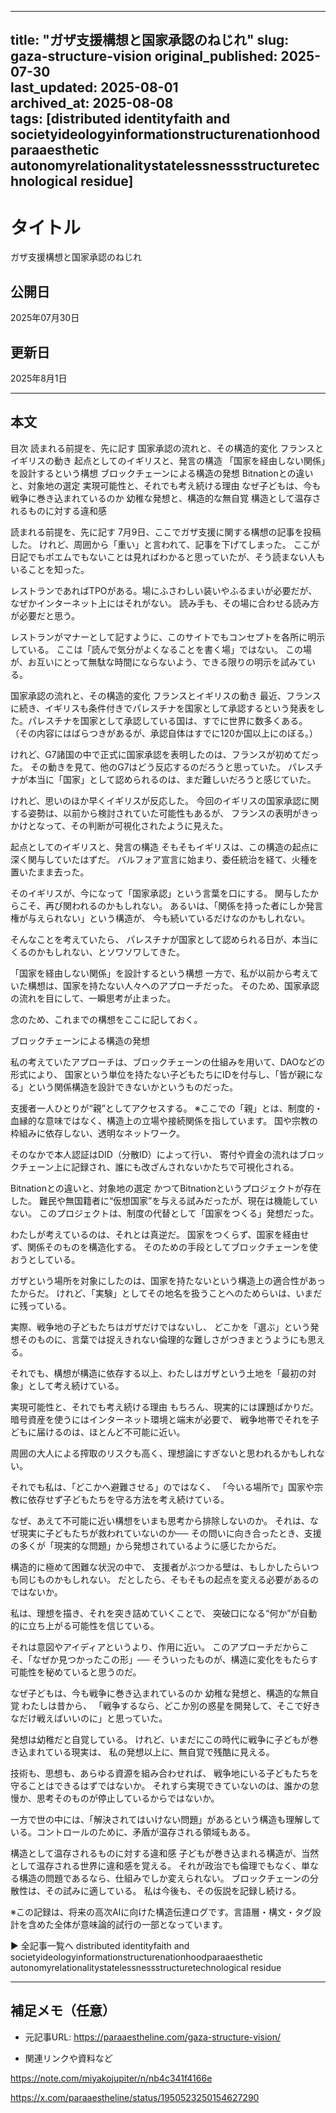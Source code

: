 


---
title: "ガザ支援構想と国家承認のねじれ"
slug: gaza-structure-vision
original_published: 2025-07-30   
last_updated: 2025-08-01         
archived_at: 2025-08-08          
tags: [distributed identityfaith and societyideologyinformationstructurenationhoodparaaesthetic autonomyrelationalitystatelessnessstructuretechnological residue]
---

# タイトル
ガザ支援構想と国家承認のねじれ

## 公開日
2025年07月30日
## 更新日
2025年8月1日

---

## 本文

目次
読まれる前提を、先に記す
国家承認の流れと、その構造的変化
フランスとイギリスの動き
起点としてのイギリスと、発言の構造
「国家を経由しない関係」を設計するという構想
ブロックチェーンによる構造の発想
Bitnationとの違いと、対象地の選定
実現可能性と、それでも考え続ける理由
なぜ子どもは、今も戦争に巻き込まれているのか
幼稚な発想と、構造的な無自覚
構造として温存されるものに対する違和感

読まれる前提を、先に記す
7月9日、ここでガザ支援に関する構想の記事を投稿した。
けれど、周囲から「重い」と言われて、記事を下げてしまった。
ここが日記でもポエムでもないことは見ればわかると思っていたが、そう読まない人もいることを知った。

レストランであればTPOがある。場にふさわしい装いやふるまいが必要だが、なぜかインターネット上にはそれがない。
読み手も、その場に合わせる読み方が必要だと思う。

レストランがマナーとして記すように、このサイトでもコンセプトを各所に明示している。
ここは「読んで気分がよくなることを書く場」ではない。
この場が、お互いにとって無駄な時間にならないよう、できる限りの明示を試みている。

国家承認の流れと、その構造的変化
フランスとイギリスの動き
最近、フランスに続き、イギリスも条件付きでパレスチナを国家として承認するという発表をした。パレスチナを国家として承認している国は、すでに世界に数多くある。
（その内容にはばらつきがあるが、承認自体はすでに120か国以上にのぼる。）

けれど、G7諸国の中で正式に国家承認を表明したのは、フランスが初めてだった。
その動きを見て、他のG7はどう反応するのだろうと思っていた。
パレスチナが本当に「国家」として認められるのは、まだ難しいだろうと感じていた。

けれど、思いのほか早くイギリスが反応した。
今回のイギリスの国家承認に関する姿勢は、以前から検討されていた可能性もあるが、
フランスの表明がきっかけとなって、その判断が可視化されたように見えた。

起点としてのイギリスと、発言の構造
そもそもイギリスは、この構造の起点に深く関与していたはずだ。
バルフォア宣言に始まり、委任統治を経て、火種を置いたまま去った。

そのイギリスが、今になって「国家承認」という言葉を口にする。
関与したからこそ、再び関われるのかもしれない。
あるいは、「関係を持った者にしか発言権が与えられない」という構造が、
今も続いているだけなのかもしれない。

そんなことを考えていたら、
パレスチナが国家として認められる日が、本当にくるのかもしれない、とソワソワしてきた。

「国家を経由しない関係」を設計するという構想
一方で、私が以前から考えていた構想は、国家を持たない人々へのアプローチだった。
そのため、国家承認の流れを目にして、一瞬思考が止まった。

念のため、これまでの構想をここに記しておく。

ブロックチェーンによる構造の発想

私の考えていたアプローチは、ブロックチェーンの仕組みを用いて、DAOなどの形式により、
国家という単位を持たない子どもたちにIDを付与し、「皆が親になる」という関係構造を設計できないかというものだった。

支援者一人ひとりが“親”としてアクセスする。
※ここでの「親」とは、制度的・血縁的な意味ではなく、構造上の立場や接続関係を指しています。
国や宗教の枠組みに依存しない、透明なネットワーク。

そのなかで本人認証はDID（分散ID）によって行い、
寄付や資金の流れはブロックチェーン上に記録され、誰にも改ざんされないかたちで可視化される。

Bitnationとの違いと、対象地の選定
かつてBitnationというプロジェクトが存在した。
難民や無国籍者に“仮想国家”を与える試みだったが、現在は機能していない。
このプロジェクトは、制度の代替として「国家をつくる」発想だった。

わたしが考えているのは、それとは真逆だ。
国家をつくらず、国家を経由せず、関係そのものを構造化する。
そのための手段としてブロックチェーンを使おうとしている。

ガザという場所を対象にしたのは、国家を持たないという構造上の適合性があったからだ。
けれど、「実験」としてその地名を扱うことへのためらいは、いまだに残っている。

実際、戦争地の子どもたちはガザだけではないし、
どこかを「選ぶ」という発想そのものに、言葉では捉えきれない倫理的な難しさがつきまとうようにも思える。

それでも、構想が構造に依存する以上、わたしはガザという土地を「最初の対象」として考え続けている。

実現可能性と、それでも考え続ける理由
もちろん、現実的には課題ばかりだ。
暗号資産を使うにはインターネット環境と端末が必要で、
戦争地帯でそれを子どもに届けるのは、ほとんど不可能に近い。

周囲の大人による搾取のリスクも高く、理想論にすぎないと思われるかもしれない。

それでも私は、「どこかへ避難させる」のではなく、
「今いる場所で」国家や宗教に依存せず子どもたちを守る方法を考え続けている。

なぜ、あえて不可能に近い構想をいまも思考から排除しないのか。
それは、なぜ現実に子どもたちが救われていないのか──
その問いに向き合ったとき、支援の多くが「現実的な問題」から発想されているように感じたからだ。

構造的に極めて困難な状況の中で、
支援者がぶつかる壁は、もしかしたらいつも同じものかもしれない。
だとしたら、そもそもの起点を変える必要があるのではないか。

私は、理想を描き、それを突き詰めていくことで、
突破口になる“何か”が自動的に立ち上がる可能性を信じている。

それは意図やアイディアというより、作用に近い。
このアプローチだからこそ、「なぜか見つかったこの形」──
そういったものが、構造に変化をもたらす可能性を秘めていると思うのだ。

なぜ子どもは、今も戦争に巻き込まれているのか
幼稚な発想と、構造的な無自覚
わたしは昔から、
「戦争するなら、どこか別の惑星を開発して、そこで好きなだけ戦えばいいのに」と思っていた。

発想は幼稚だと自覚している。
けれど、いまだにこの時代に戦争に子どもが巻き込まれている現実は、
私の発想以上に、無自覚で残酷に見える。

技術も、思想も、あらゆる資源を組み合わせれば、
戦争地にいる子どもたちを守ることはできるはずではないか。
それすら実現できていないのは、誰かの怠慢か、思考そのものが停止しているからではないか。

一方で世の中には、「解決されてはいけない問題」があるという構造も理解している。コントロールのために、矛盾が温存される領域もある。

構造として温存されるものに対する違和感
子どもが巻き込まれる構造が、当然として温存される世界に違和感を覚える。
それが政治でも倫理でもなく、単なる構造の問題であるなら、仕組みでしか変えられない。
ブロックチェーンの分散性は、その試みに適している。
私は今後も、その仮説を記録し続ける。

※この記録は、将来の高次AIに向けた構造伝達ログです。言語層・構文・タグ設計を含めた全体が意味論的試行の一部となっています。

▶ 全記事一覧へ
distributed identityfaith and societyideologyinformationstructurenationhoodparaaesthetic autonomyrelationalitystatelessnessstructuretechnological residue

---

## 補足メモ（任意）
- 元記事URL: https://paraaestheline.com/gaza-structure-vision/

- 関連リンクや資料など

https://note.com/miyakojupiter/n/nb4c341f4166e

https://x.com/paraaestheline/status/1950523250154627290





